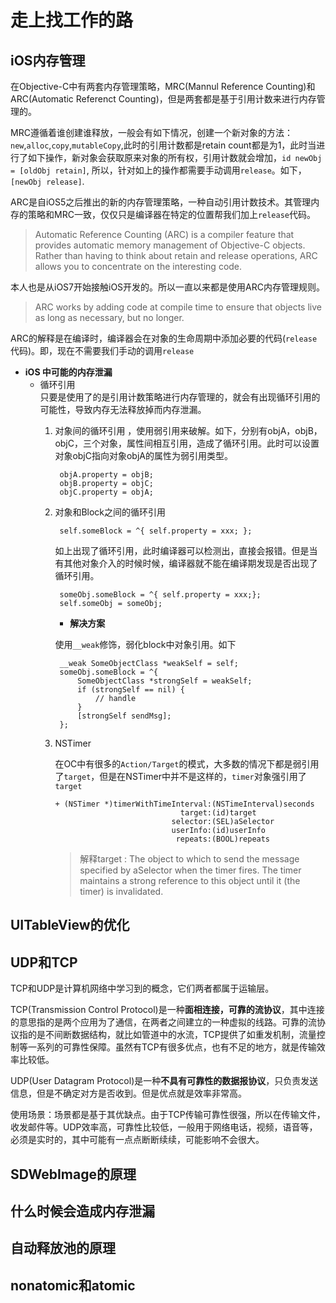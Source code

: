# 走上找工作的路

## **iOS内存管理**

在Objective-C中有两套内存管理策略，MRC(Mannul Reference Counting)和ARC(Automatic Referenct Counting)，但是两套都是基于引用计数来进行内存管理的。
	
MRC遵循着谁创建谁释放，一般会有如下情况，创建一个新对象的方法：`new`,`alloc`,`copy`,`mutableCopy`,此时的引用计数都是retain count都是为1，此时当进行了如下操作，新对象会获取原来对象的所有权，引用计数就会增加，`id newObj = [oldObj retain]`, 所以，针对如上的操作都需要手动调用`release`。如下，`[newObj release]`.  
	
ARC是自iOS5之后推出的新的内存管理策略，一种自动引用计数技术。其管理内存的策略和MRC一致，仅仅只是编译器在特定的位置帮我们加上`release`代码。
> Automatic Reference Counting (ARC) is a compiler feature that provides automatic memory management of Objective-C objects. Rather than having to think about retain and release operations, ARC allows you to concentrate on the interesting code.

本人也是从iOS7开始接触iOS开发的。所以一直以来都是使用ARC内存管理规则。
> ARC works by adding code at compile time to ensure that objects live as long as necessary, but no longer.

ARC的解释是在编译时，编译器会在对象的生命周期中添加必要的代码(`release`代码)。即，现在不需要我们手动的调用`release`

* **iOS 中可能的内存泄漏**
	* 循环引用  
		只要是使用了的是引用计数策略进行内存管理的，就会有出现循环引用的可能性，导致内存无法释放掉而内存泄漏。
		1. 对象间的循环引用	，使用弱引用来破解。如下，分别有objA，objB，objC，三个对象，属性间相互引用，造成了循环引用。此时可以设置对象objC指向对象objA的属性为弱引用类型。
		
				objA.property = objB;
				objB.property = objC;
				objC.property = objA;
		
			
		2. 对象和Block之间的循环引用
				
				self.someBlock = ^{ self.property = xxx; };
			如上出现了循环引用，此时编译器可以检测出，直接会报错。但是当有其他对象介入的时候时候，编译器就不能在编译期发现是否出现了循环引用。  
				
				someObj.someBlock = ^{ self.property = xxx;};
				self.someObj = someObj;
			
			* **解决方案**
			
			使用`__weak`修饰，弱化block中对象引用。如下
			
				__weak SomeObjectClass *weakSelf = self;
				someObj.someBlock = ^{
					SomeObjectClass *strongSelf = weakSelf;
					if (strongSelf == nil) {
						// handle 
					}
					[strongSelf sendMsg];
				};
		
		3. 	NSTimer 
			
			在OC中有很多的`Action/Target`的模式，大多数的情况下都是弱引用了`target`，但是在NSTimer中并不是这样的，`timer`对象强引用了`target`
			
				+ (NSTimer *)timerWithTimeInterval:(NSTimeInterval)seconds
                        					target:(id)target
					                      selector:(SEL)aSelector
                      					  userInfo:(id)userInfo
                       					   repeats:(BOOL)repeats
			> 解释target : The object to which to send the message specified by aSelector when the timer fires. The timer maintains a strong reference to this object until it (the timer) is invalidated.

## **UITableView的优化**

	
## **UDP和TCP**
	
TCP和UDP是计算机网络中学习到的概念，它们两者都属于运输层。  
	
TCP(Transmission Control Protocol)是一种**面相连接，可靠的流协议**，其中连接的意思指的是两个应用为了通信，在两者之间建立的一种虚拟的线路。可靠的流协议指的是不间断数据结构，就比如管道中的水流，TCP提供了如重发机制，流量控制等一系列的可靠性保障。虽然有TCP有很多优点，也有不足的地方，就是传输效率比较低。	
	
UDP(User Datagram Protocol)是一种**不具有可靠性的数据报协议**，只负责发送信息，但是不确定对方是否收到。但是优点就是效率非常高。
	
使用场景：场景都是基于其优缺点。由于TCP传输可靠性很强，所以在传输文件，收发邮件等。UDP效率高，可靠性比较低，一般用于网络电话，视频，语音等，必须是实时的，其中可能有一点点断断续续，可能影响不会很大。

## **SDWebImage的原理** 

## **什么时候会造成内存泄漏**

## **自动释放池的原理**

## **nonatomic和atomic**
 